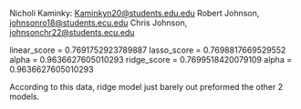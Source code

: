 Nicholi Kaminky: Kaminkyn20@students.edu.edu 
Robert Johnson, johnsonro18@students.ecu.edu 
Chris Johnson, johnsonchr22@students.ecu.edu

linear_score = 0.7691752923789887
lasso_score = 0.7698817669529552 alpha = 0.9636627605010293
ridge_score = 0.7699518420079109 alpha = 0.9636627605010293

According to this data, ridge model just barely out preformed the other 2 models.
